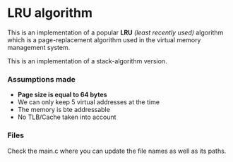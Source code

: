 # LRU algorithm
This is an implementation of a popular
<b>LRU</b> <i>(least recently used)</i> algorithm which is a page-replacement
algorithm used in the virtual memory management system. 

This is an implementation of a stack-algorithm version.

### Assumptions made

- <b>Page size is equal to 64 bytes</b>
- We can only keep 5 virtual addresses at the time
- The memory is bte addressable
- No TLB/Cache taken into account

### Files

Check the main.c where you can update the file names as well as its paths.